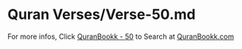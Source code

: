 # Quran Verses/Verse-50.md 

For more infos, Click [QuranBookk - 50](https://www.quranbookk.com/quran/search?q=50) to Search at [QuranBookk.com](http://quranbookk.com/)